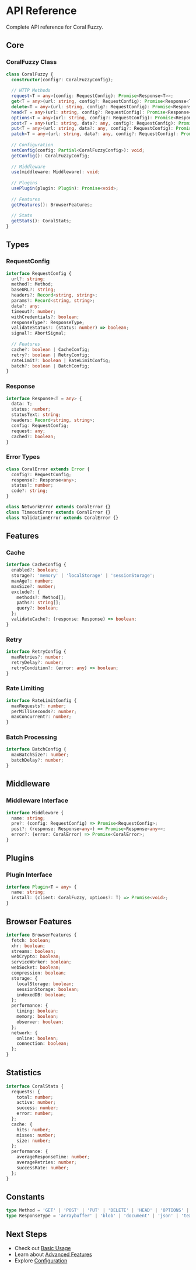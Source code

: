 # API Reference

Complete API reference for Coral Fuzzy.

## Core

### CoralFuzzy Class

```typescript
class CoralFuzzy {
  constructor(config?: CoralFuzzyConfig);
  
  // HTTP Methods
  request<T = any>(config: RequestConfig): Promise<Response<T>>;
  get<T = any>(url: string, config?: RequestConfig): Promise<Response<T>>;
  delete<T = any>(url: string, config?: RequestConfig): Promise<Response<T>>;
  head<T = any>(url: string, config?: RequestConfig): Promise<Response<T>>;
  options<T = any>(url: string, config?: RequestConfig): Promise<Response<T>>;
  post<T = any>(url: string, data?: any, config?: RequestConfig): Promise<Response<T>>;
  put<T = any>(url: string, data?: any, config?: RequestConfig): Promise<Response<T>>;
  patch<T = any>(url: string, data?: any, config?: RequestConfig): Promise<Response<T>>;
  
  // Configuration
  setConfig(config: Partial<CoralFuzzyConfig>): void;
  getConfig(): CoralFuzzyConfig;
  
  // Middleware
  use(middleware: Middleware): void;
  
  // Plugins
  usePlugin(plugin: Plugin): Promise<void>;
  
  // Features
  getFeatures(): BrowserFeatures;
  
  // Stats
  getStats(): CoralStats;
}
```

## Types

### RequestConfig

```typescript
interface RequestConfig {
  url?: string;
  method?: Method;
  baseURL?: string;
  headers?: Record<string, string>;
  params?: Record<string, string>;
  data?: any;
  timeout?: number;
  withCredentials?: boolean;
  responseType?: ResponseType;
  validateStatus?: (status: number) => boolean;
  signal?: AbortSignal;
  
  // Features
  cache?: boolean | CacheConfig;
  retry?: boolean | RetryConfig;
  rateLimit?: boolean | RateLimitConfig;
  batch?: boolean | BatchConfig;
}
```

### Response

```typescript
interface Response<T = any> {
  data: T;
  status: number;
  statusText: string;
  headers: Record<string, string>;
  config: RequestConfig;
  request: any;
  cached?: boolean;
}
```

### Error Types

```typescript
class CoralError extends Error {
  config?: RequestConfig;
  response?: Response<any>;
  status?: number;
  code?: string;
}

class NetworkError extends CoralError {}
class TimeoutError extends CoralError {}
class ValidationError extends CoralError {}
```

## Features

### Cache

```typescript
interface CacheConfig {
  enabled?: boolean;
  storage?: 'memory' | 'localStorage' | 'sessionStorage';
  maxAge?: number;
  maxSize?: number;
  exclude?: {
    methods?: Method[];
    paths?: string[];
    query?: boolean;
  };
  validateCache?: (response: Response) => boolean;
}
```

### Retry

```typescript
interface RetryConfig {
  maxRetries?: number;
  retryDelay?: number;
  retryCondition?: (error: any) => boolean;
}
```

### Rate Limiting

```typescript
interface RateLimitConfig {
  maxRequests?: number;
  perMilliseconds?: number;
  maxConcurrent?: number;
}
```

### Batch Processing

```typescript
interface BatchConfig {
  maxBatchSize?: number;
  batchDelay?: number;
}
```

## Middleware

### Middleware Interface

```typescript
interface Middleware {
  name: string;
  pre?: (config: RequestConfig) => Promise<RequestConfig>;
  post?: (response: Response<any>) => Promise<Response<any>>;
  error?: (error: CoralError) => Promise<CoralError>;
}
```

## Plugins

### Plugin Interface

```typescript
interface Plugin<T = any> {
  name: string;
  install: (client: CoralFuzzy, options?: T) => Promise<void>;
}
```

## Browser Features

```typescript
interface BrowserFeatures {
  fetch: boolean;
  xhr: boolean;
  streams: boolean;
  webCrypto: boolean;
  serviceWorker: boolean;
  webSocket: boolean;
  compression: boolean;
  storage: {
    localStorage: boolean;
    sessionStorage: boolean;
    indexedDB: boolean;
  };
  performance: {
    timing: boolean;
    memory: boolean;
    observer: boolean;
  };
  network: {
    online: boolean;
    connection: boolean;
  };
}
```

## Statistics

```typescript
interface CoralStats {
  requests: {
    total: number;
    active: number;
    success: number;
    error: number;
  };
  cache: {
    hits: number;
    misses: number;
    size: number;
  };
  performance: {
    averageResponseTime: number;
    averageRetries: number;
    successRate: number;
  };
}
```

## Constants

```typescript
type Method = 'GET' | 'POST' | 'PUT' | 'DELETE' | 'HEAD' | 'OPTIONS' | 'PATCH';
type ResponseType = 'arraybuffer' | 'blob' | 'document' | 'json' | 'text';
```

## Next Steps

- Check out [Basic Usage](./basic-usage.md)
- Learn about [Advanced Features](./advanced-features.md)
- Explore [Configuration](./configuration.md) 